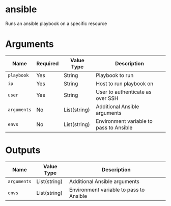 # ansible

Runs an ansible playbook on a specific resource

# Arguments

| Name                      | Required | Value Type   | Description
|---------------------------| -------- | ------------ | -----------
|`playbook`                 | Yes      | String       | Playbook to run
|`ip`                       | Yes      | String       | Host to run playbook on
|`user`                     | Yes      | String       | User to authenticate as over SSH
|`arguments`                | No       | List(string) | Additional Ansible arguments
|`envs`                     | No       | List(string) | Environment variable to pass to Ansible


# Outputs

| Name                      | Value Type   | Description
|---------------------------| ------------ | -----------
|`arguments`                | List(string) | Additional Ansible arguments
|`envs`                     | List(string) | Environment variable to pass to Ansible
